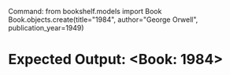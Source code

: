 Command:
from bookshelf.models import Book
Book.objects.create(title="1984", author="George Orwell", publication_year=1949)

# Expected Output: <Book: 1984>